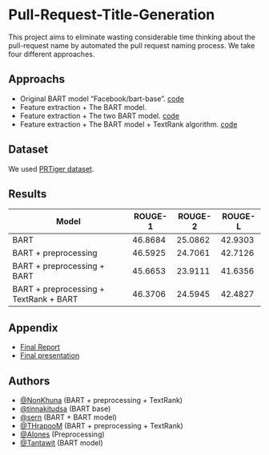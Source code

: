 
# Pull-Request-Title-Generation

This project aims to eliminate wasting considerable time thinking about the pull-request name by automated the pull request naming
process. We take four different approaches. 

## Approachs 
- Original BART model “Facebook/bart-base”. [code](https://github.com/tinnakitudsa/Pull-Request-Title-Generation/blob/main/baseline.ipynb)
- Feature extraction + The BART model.
- Feature extraction + The two BART model. [code](https://github.com/tinnakitudsa/Pull-Request-Title-Generation/blob/main/BART2BART.ipynb)
- Feature extraction + The BART model + TextRank algorithm. [code](https://github.com/tinnakitudsa/Pull-Request-Title-Generation/blob/main/bart-with-text-rank.ipynb)

## Dataset
We used [PRTiger dataset](https://github.com/soarsmu/PRTiger).

## Results
| Model  | ROUGE-1 | ROUGE-2 | ROUGE-L |
| ------ | ------ | ------ | ------ |
| BART | 46.8684 | 25.0862  | 42.9303 |
| BART + preprocessing | 46.5925 | 24.7061  | 42.7126 |
| BART + preprocessing + BART | 45.6653 | 23.9111  | 41.6356 |
| BART + preprocessing + TextRank + BART | 46.3706 | 24.5945  | 42.4827 |





## Appendix

- [Final Report](https://github.com/tinnakitudsa/Pull-Request-Title-Generation/blob/main/NLP-final-report.pdf)
- [Final presentation](https://github.com/tinnakitudsa/Pull-Request-Title-Generation/blob/main/NLP_final_present.pdf)
## Authors

- [@NonKhuna](https://github.com/NonKhuna) (BART + preprocessing + TextRank)
- [@tinnakitudsa](https://github.com/tinnakitudsa) (BART base)
- [@sern](https://github.com/sseerrnn) (BART + BART model)
- [@THrapooM](https://github.com/THrapooM) (BART + preprocessing + TextRank)
- [@Alones](https://github.com/pol-alones) (Preprocessing)
- [@Tantawit](https://github.com/Tantawit) (BART model)


